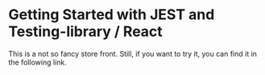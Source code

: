 # Getting Started with JEST and Testing-library / React

This is a not so fancy store front. Still, if you want to try it, you can find it in the following link.
